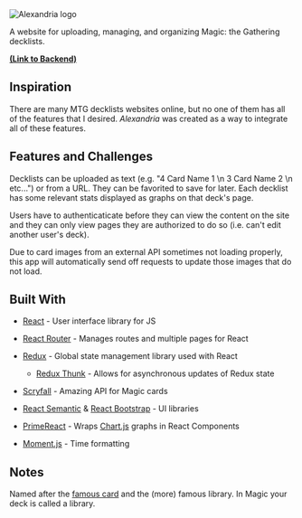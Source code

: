 <img src="https://i.imgur.com/VdBlP49.png" alt="Alexandria logo">

A website for uploading, managing, and organizing Magic: the Gathering decklists.

**[(Link to Backend)](https://github.com/JKDMarks/alexandria-backend/)**

## Inspiration

There are many MTG decklists websites online, but no one of them has all of the features that I desired. *Alexandria* was created as a way to integrate all of these features.

## Features and Challenges

Decklists can be uploaded as text (e.g. "4 Card Name 1 \n 3 Card Name 2 \n etc...") or from a URL. They can be favorited to save for later. Each decklist has some relevant stats displayed as graphs on that deck's page.

Users have to authenticaticate before they can view the content on the site and they can only view pages they are authorized to do so (i.e. can't edit another user's deck).

Due to card images from an external API sometimes not loading properly, this app will automatically send off requests to update those images that do not load.

## Built With

* [React](https://reactjs.org/) - User interface library for JS
* [React Router](https://reacttraining.com/react-router/) - Manages routes and multiple pages for React
* [Redux](https://redux.js.org/) - Global state management library used with React
  * [Redux Thunk](https://github.com/reduxjs/redux-thunk) - Allows for asynchronous updates of Redux state

* [Scryfall](https://scryfall.com/docs/api) - Amazing API for Magic cards
* [React Semantic](https://react.semantic-ui.com/) & [React Bootstrap](https://react-bootstrap.github.io/) - UI libraries
* [PrimeReact](https://www.primefaces.org/primereact/#/) - Wraps [Chart.js](https://www.chartjs.org/) graphs in React Components
* [Moment.js](https://momentjs.com/) - Time formatting

## Notes

Named after the [famous card](https://scryfall.com/card/arn/76/library-of-alexandria) and the (more) famous library. In Magic your deck is called a library.

